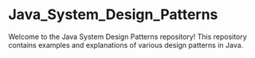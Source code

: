# Java_System_Design_Patterns
Welcome to the Java System Design Patterns repository! This repository contains examples and explanations of various design patterns in Java.
